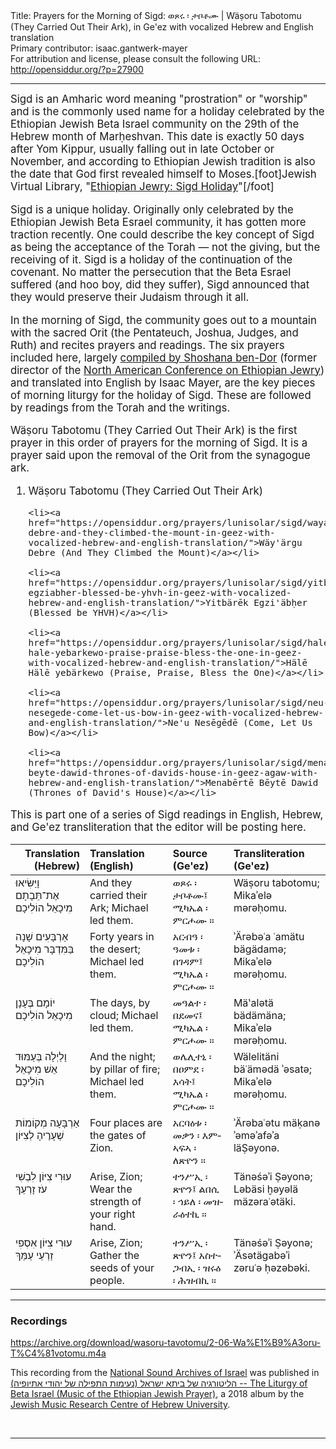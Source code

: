 <html>
<head></head>
<body>
Title: Prayers for the Morning of Sigd: ወጾሩ ፡ ታቦቶሙ | Wäṣoru Tabotomu (They Carried Out Their Ark), in Ge'ez with vocalized Hebrew and English translation<br />
Primary contributor: isaac.gantwerk-mayer<br />
For attribution and license, please consult the following URL: <a href="http://opensiddur.org/?p=27900">http://opensiddur.org/?p=27900</a>
<p />
<hr />

<div class="english" style="font-size: 1.2em;">
Sigd is an Amharic word meaning "prostration" or "worship" and is the commonly used name for a holiday celebrated by the Ethiopian Jewish Beta Israel community on the 29th of the Hebrew month of Marḥeshvan. This date is exactly 50 days after Yom Kippur, usually falling out in late October or November, and according to Ethiopian Jewish tradition is also the date that God first revealed himself to Moses.[foot]Jewish Virtual Library, "<a href="https://www.jewishvirtuallibrary.org/ethiopian-sigd-holiday">Ethiopian Jewry: Sigd Holiday</a>"[/foot]

Sigd is a unique holiday. Originally only celebrated by the Ethiopian Jewish Beta Esrael community, it has gotten more traction recently. One could describe the key concept of Sigd as being the acceptance of the Torah — not the giving, but the receiving of it. Sigd is a holiday of the continuation of the covenant. No matter the persecution that the Beta Esrael suffered (and hoo boy, did they suffer), Sigd announced that they would preserve their Judaism through it all.

In the morning of Sigd, the community goes out to a mountain with the sacred Orit (the Pentateuch, Joshua, Judges, and Ruth) and recites prayers and readings. The six prayers included here, largely <a href="https://www.ybz.org.il/?CategoryID=282&ArticleID=206#%D7%95%D7%A6%D7%95%D7%A8%D7%95%20%D7%AA%D7%91%D7%95%D7%AA%D7%9E%D7%95">compiled by Shoshana ben-Dor</a> (former director of the <a href="http://www.nacoej.org">North American Conference on Ethiopian Jewry</a>) and translated into English by Isaac Mayer, are the key pieces of morning liturgy for the holiday of Sigd. These are followed by readings from the Torah and the writings.

Wäṣoru Tabotomu (They Carried Out Their Ark) is the first prayer in this order of prayers for the morning of Sigd. It is a prayer said upon the removal of the Orit from the synagogue ark.

<ol>
    <li>Wäṣoru Tabotomu (They Carried Out Their Ark)</li>

    <li><a href="https://opensiddur.org/prayers/lunisolar/sigd/wayargu-debre-and-they-climbed-the-mount-in-geez-with-vocalized-hebrew-and-english-translation/">Wäy'ärgu Debre (And They Climbed the Mount)</a></li>

    <li><a href="https://opensiddur.org/prayers/lunisolar/sigd/yitbarek-egziabher-blessed-be-yhvh-in-geez-with-vocalized-hebrew-and-english-translation/">Yitbärēk Egzi'äbḥer (Blessed be YHVH)</a></li>

    <li><a href="https://opensiddur.org/prayers/lunisolar/sigd/hale-hale-yebarkewo-praise-praise-bless-the-one-in-geez-with-vocalized-hebrew-and-english-translation/">Hälē Hälē yebärkewo (Praise, Praise, Bless the One)</a></li>

    <li><a href="https://opensiddur.org/prayers/lunisolar/sigd/neu-nesegede-come-let-us-bow-in-geez-with-vocalized-hebrew-and-english-translation/">Ne'u Nesēgēdē (Come, Let Us Bow)</a></li>

    <li><a href="https://opensiddur.org/prayers/lunisolar/sigd/menaberte-beyte-dawid-thrones-of-davids-house-in-geez-agaw-with-hebrew-and-english-translation/">Menabērtē Bēytē Dawid (Thrones of David's House)</a></li>
</ol>

This is part one of a series of Sigd readings in English, Hebrew, and Ge'ez transliteration that the editor will be posting here.
</div>

<table style="margin-left: auto;margin-right: auto;" class="draggable">
<thead><tr><th id="x" style="text-align: right;">Translation (Hebrew)</th><th style="text-align: left;">Translation (English)</th><th style="text-align: left;">Source (Ge'ez)</th><th style="text-align: left;">Transliteration (Ge'ez)</th></tr></thead>
<tbody>
<tr><td style="vertical-align:top;">
<div class="liturgy"><span lang="he">
וָיַּשִּׂיאוּ אֶת־תֵּבָתָם
מִיכָאֵל הוֹלִיכָם
</span></div></td>
 
<td style="vertical-align:top;">
<div class="english">
And they carried their Ark;
Michael led them.
</div></td>

<td style="vertical-align:top;">
<div class="ethiopic"><span lang="am">
ወጾሩ ፡ ታቦቶሙ፤
ሚካኤል ፡ ምርሖሙ ። 
</span></div></td>
 
<td style="vertical-align:top;">
<div class="english">
Wäṣoru tabotomu;
Mikaʾelə mərəḥomu. 
</div></td></tr>


<tr><td style="vertical-align:top;">
<div class="liturgy"><span lang="he">
אַרְבָּעִים שָׁנָה בַּמִּדְבָּר
מִיכָאֵל הוֹלִיכָם
</span></div></td>
 
<td style="vertical-align:top;">
<div class="english">
Forty years in the desert;
Michael led them.
</div></td>

<td style="vertical-align:top;">
<div class="ethiopic"><span lang="am">
አርብዓ ፡ ዓመቱ ፡ በገዳም፤
ሚካኤል ፡ ምርሖሙ ። 
</span></div></td>
 
<td style="vertical-align:top;">
<div class="english">
ʾÄrəbəʿa ʿamätu bägädamə;
Mikaʾelə mərəḥomu. 
</div></td></tr>


<tr><td style="vertical-align:top;">
<div class="liturgy"><span lang="he">
יוֹמָם בֶּעָנָן
מִיכָאֵל הוֹלִיכָם
</span></div></td>
 
<td style="vertical-align:top;">
<div class="english">
The days, by cloud;
Michael led them.
</div></td>

<td style="vertical-align:top;">
<div class="ethiopic"><span lang="am">
መዓልተ ፡ በደመና፤
ሚካኤል ፡ ምርሖሙ ። 
</span></div></td>
 
<td style="vertical-align:top;">
<div class="english">
Mäʽalətä bädämäna;
Mikaʾelə mərəḥomu. 
</div></td></tr>


<tr><td style="vertical-align:top;">
<div class="liturgy"><span lang="he">
וָלַיְלָה בְּעַמּוּד אֵשׁ
מִיכָאֵל הוֹלִיכָם
</span></div></td>
 
<td style="vertical-align:top;">
<div class="english">
And the night; by pillar of fire;
Michael led them.
</div></td>

<td style="vertical-align:top;">
<div class="ethiopic"><span lang="am">
ወሌሊተኒ ፡ በዐምደ ፡ እሳት፤
ሚካኤል ፡ ምርሖሙ ። 
</span></div></td>
 
<td style="vertical-align:top;">
<div class="english">
Wälelitäni bäʿämədä ʾəsatə;
Mikaʾelə mərəḥomu. 
</div></td></tr>


<tr><td style="vertical-align:top;">
<div class="liturgy"><span lang="he">
אַרְבָּעָה מְקוֹמוֹת שְׁעָרֶיהָ לְצִיּוֹן
</span></div></td>
 
<td style="vertical-align:top;">
<div class="english">
Four places are the gates of Zion.
</div></td>

<td style="vertical-align:top;">
<div class="ethiopic"><span lang="am">
አርባዕቱ ፡ መቃን ፡ እምኣፍኣ ፡ ለጽዮን ። 
</span></div></td>
 
<td style="vertical-align:top;">
<div class="english">
ʾÄrəbaʿətu mäḳanə ʾəməʾafəʾa läṢəyonə. 
</div></td></tr>


<tr><td style="vertical-align:top;">
<div class="liturgy"><span lang="he">
עוּרִי צִיּוֹן
לִבְשִׁי עֹז זָרְעֵךְ
</span></div></td>
 
<td style="vertical-align:top;">
<div class="english">
Arise, Zion;
Wear the strength of your right hand.
</div></td>

<td style="vertical-align:top;">
<div class="ethiopic"><span lang="am">
ተንሥኢ ፡ ጽዮን፤
ልበሲ ፡ ኅይለ ፡ መዝራዕተኪ ። 
</span></div></td>
 
<td style="vertical-align:top;">
<div class="english">
Tänəśəʾi Ṣəyonə;
Ləbäsi ḫəyəlä mäzəraʿətäki. 
</div></td></tr>


<tr><td style="vertical-align:top;">
<div class="liturgy"><span lang="he">
עוּרִי צִיּוֹן 
אִסְפִי זַרְעֵי עַמֵּךְ
</span></div></td>
 
<td style="vertical-align:top;">
<div class="english">
Arise, Zion;
Gather the seeds of your people.
</div></td>

<td style="vertical-align:top;">
<div class="ethiopic"><span lang="am">
ተንሥኢ ፡ ጽዮን፤
አስተጋብኢ ፡ ዝሩዕ ፡ ሕዝብኪ ። 
</span></div></td>
 
<td style="vertical-align:top;">
<div class="english">
Tänəśəʾi Ṣəyonə;
ʾÄsətägabəʾi zəruʿə ḥəzəbəki.
</div></td></tr>
</tbody></table>

<hr />

<h3>Recordings</h3>

https://archive.org/download/wasoru-tavotomu/2-06-Wa%E1%B9%A3oru-T%C4%81votomu.m4a

This recording from the <a href="https://merhav.nli.org.il/">National Sound Archives of Israel</a> was published in <a href="https://jewish-music.huji.ac.il/content/liturgy-beta-israel-music-ethiopian-jewish-prayer">(הליטורגיה של ביתא ישראל (נעימות התפילה של יהודי אתיופיה -- The Liturgy of Beta Israel (Music of the Ethiopian Jewish Prayer)</a>, a 2018 album by the <a href="https://jewish-music.huji.ac.il">Jewish Music Research Centre of Hebrew University</a>.

&nbsp;

<hr />

&nbsp;
</body>
</html>